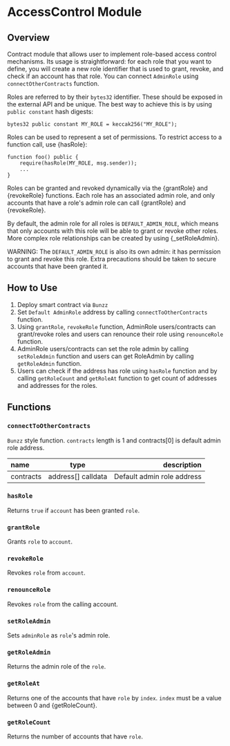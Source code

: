 # AccessControl Module


## Overview

Contract module that allows user to implement role-based access control mechanisms.
Its usage is straightforward: for each role that you want to define, you will create a new role identifier that is used to grant, revoke, and check if an account has that role.
You can connect `AdminRole` using `connectOtherContracts` function.

Roles are referred to by their `bytes32` identifier. These should be exposed
in the external API and be unique. The best way to achieve this is by
using `public constant` hash digests:

```
bytes32 public constant MY_ROLE = keccak256("MY_ROLE");
```

Roles can be used to represent a set of permissions. To restrict access to a
function call, use {hasRole}:

```
function foo() public {
    require(hasRole(MY_ROLE, msg.sender));
    ...
}
```

Roles can be granted and revoked dynamically via the {grantRole} and
{revokeRole} functions. Each role has an associated admin role, and only
accounts that have a role's admin role can call {grantRole} and {revokeRole}.

By default, the admin role for all roles is `DEFAULT_ADMIN_ROLE`, which means
that only accounts with this role will be able to grant or revoke other
roles. More complex role relationships can be created by using
{_setRoleAdmin}.

WARNING: The `DEFAULT_ADMIN_ROLE` is also its own admin: it has permission to
grant and revoke this role. Extra precautions should be taken to secure
accounts that have been granted it.

## How to Use
1. Deploy smart contract via `Bunzz`
2. Set `Default AdminRole` address by calling `connectToOtherContracts` function.
3. Using `grantRole`, `revokeRole` function, AdminRole users/contracts can grant/revoke roles and users can renounce their role using `renounceRole` function.
4. AdminRole users/contracts can set the role admin by calling `setRoleAdmin` function and users can get RoleAdmin by calling `getRoleAdmin` function.
5. Users can check if the address has role using `hasRole` function and by calling `getRoleCount` and `getRoleAt` function to get count of addresses and addresses for the  roles.

## Functions


### `connectToOtherContracts`

`Bunzz` style function.
`contracts` length is 1 and contracts[0] is default admin role address.

| name        | type             | description                       |
| :---        |    :----:        |          ---:                     |
| contracts   |address[] calldata| Default admin role address        |

### `hasRole`
Returns `true` if `account` has been granted `role`.

### `grantRole`
Grants `role` to `account`.

### `revokeRole`
Revokes `role` from `account`.

### `renounceRole`
Revokes `role` from the calling account.

### `setRoleAdmin`
Sets `adminRole` as ``role``'s admin role.

### `getRoleAdmin`
Returns the admin role of the `role`.

### `getRoleAt`
Returns one of the accounts that have `role` by `index`. `index` must be a value between 0 and {getRoleCount}.

### `getRoleCount`
Returns the number of accounts that have `role`.